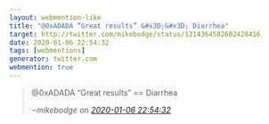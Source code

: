 ```yaml
---
layout: webmention-like
title: "@0xADADA “Great results” &#x3D;&#x3D; Diarrhea"
target: http://twitter.com/mikebodge/status/1214364582602428416
date: 2020-01-06 22:54:32
tags: [webmentions]
generator: twitter.com
webmention: true
---
```




<blockquote class="external-citation">
  <p>
    @0xADADA “Great results” &#x3D;&#x3D; Diarrhea
  </p>
  <cite>‒<span class="p-author p-name">mikebodge</span>
    on
    <a href="http://twitter.com/mikebodge/status/1214364582602428416" rel="external nofollow" target="_blank">2020-01-06 22:54:32</a>
  </cite>
</blockquote>



